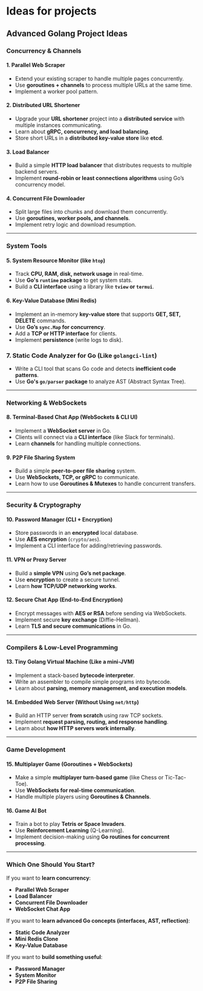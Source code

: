 # Ideas for projects

## Advanced Golang Project Ideas

### **Concurrency & Channels**
#### 1. Parallel Web Scraper
- Extend your existing scraper to handle multiple pages concurrently.
- Use **goroutines + channels** to process multiple URLs at the same time.
- Implement a worker pool pattern.

#### 2. Distributed URL Shortener
- Upgrade your **URL shortener** project into a **distributed service** with multiple instances communicating.
- Learn about **gRPC, concurrency, and load balancing**.
- Store short URLs in a **distributed key-value store** like **etcd**.

#### 3. Load Balancer
- Build a simple **HTTP load balancer** that distributes requests to multiple backend servers.
- Implement **round-robin or least connections algorithms** using Go’s concurrency model.

#### 4. Concurrent File Downloader
- Split large files into chunks and download them concurrently.
- Use **goroutines, worker pools, and channels**.
- Implement retry logic and download resumption.

---

### **System Tools**
#### 5. System Resource Monitor (like `htop`)
- Track **CPU, RAM, disk, network usage** in real-time.
- Use **Go's `runtime` package** to get system stats.
- Build a **CLI interface** using a library like **`tview` or `termui`**.

#### 6. Key-Value Database (Mini Redis)
- Implement an in-memory **key-value store** that supports **GET, SET, DELETE** commands.
- Use **Go’s `sync.Map` for concurrency**.
- Add a **TCP or HTTP interface** for clients.
- Implement **persistence** (write logs to disk).

### 7. Static Code Analyzer for Go (Like `golangci-lint`)
- Write a CLI tool that scans Go code and detects **inefficient code patterns**.
- Use **Go's `go/parser` package** to analyze AST (Abstract Syntax Tree).

---

### **Networking & WebSockets**
#### 8. Terminal-Based Chat App (WebSockets & CLI UI)
- Implement a **WebSocket server** in Go.
- Clients will connect via a **CLI interface** (like Slack for terminals).
- Learn **channels** for handling multiple connections.

#### 9. P2P File Sharing System
- Build a simple **peer-to-peer file sharing** system.
- Use **WebSockets, TCP, or gRPC** to communicate.
- Learn how to use **Goroutines & Mutexes** to handle concurrent transfers.

---

### **Security & Cryptography**
#### 10. Password Manager (CLI + Encryption)
- Store passwords in an **encrypted** local database.
- Use **AES encryption** (`crypto/aes`).
- Implement a CLI interface for adding/retrieving passwords.

#### 11. VPN or Proxy Server
- Build a **simple VPN** using **Go’s net package**.
- Use **encryption** to create a secure tunnel.
- Learn **how TCP/UDP networking works**.

#### 12. Secure Chat App (End-to-End Encryption)
- Encrypt messages with **AES or RSA** before sending via WebSockets.
- Implement secure **key exchange** (Diffie-Hellman).
- Learn **TLS and secure communications** in Go.

---

### **Compilers & Low-Level Programming**
#### 13. Tiny Golang Virtual Machine (Like a mini-JVM)
- Implement a stack-based **bytecode interpreter**.
- Write an assembler to compile simple programs into bytecode.
- Learn about **parsing, memory management, and execution models**.

#### 14. Embedded Web Server (Without Using `net/http`)
- Build an HTTP server **from scratch** using raw TCP sockets.
- Implement **request parsing, routing, and response handling**.
- Learn about **how HTTP servers work internally**.

---

### **Game Development**
#### 15. Multiplayer Game (Goroutines + WebSockets)
- Make a simple **multiplayer turn-based game** (like Chess or Tic-Tac-Toe).
- Use **WebSockets for real-time communication**.
- Handle multiple players using **Goroutines & Channels**.

#### 16. Game AI Bot
- Train a bot to play **Tetris or Space Invaders**.
- Use **Reinforcement Learning** (Q-Learning).
- Implement decision-making using **Go routines for concurrent processing**.

---

### **Which One Should You Start?**
If you want to **learn concurrency**:
- **Parallel Web Scraper**  
- **Load Balancer**  
- **Concurrent File Downloader**  
- **WebSocket Chat App**  

If you want to **learn advanced Go concepts (interfaces, AST, reflection)**:
- **Static Code Analyzer**  
- **Mini Redis Clone**  
- **Key-Value Database**  

If you want to **build something useful**:
- **Password Manager**  
- **System Monitor**  
- **P2P File Sharing**  
